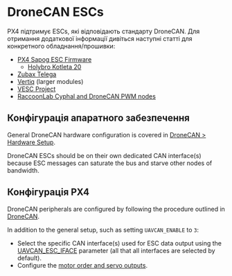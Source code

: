 # DroneCAN ESCs

PX4 підтримує ESCs, які відповідають стандарту DroneCAN.
Для отримання додаткової інформації дивіться наступні статті для конкретного обладнання/прошивки:

- [PX4 Sapog ESC Firmware](sapog.md)
  - [Holybro Kotleta 20](holybro_kotleta.md)
- [Zubax Telega](zubax_telega.md)
- [Vertiq](../peripherals/vertiq.md) (larger modules)
- [VESC Project](../peripherals/vesc.md)
- [RaccoonLab Cyphal and DroneCAN PWM nodes](raccoonlab_nodes.md)

## Конфігурація апаратного забезпечення

General DroneCAN hardware configuration is covered in [DroneCAN > Hardware Setup](../dronecan/index.md#hardware-setup).

DroneCAN ESCs should be on their own dedicated CAN interface(s) because ESC messages can saturate the bus and starve other nodes of bandwidth.

## Конфігурація PX4

DroneCAN peripherals are configured by following the procedure outlined in [DroneCAN](../dronecan/index.md).

In addition to the general setup, such as setting `UAVCAN_ENABLE` to `3`:

- Select the specific CAN interface(s) used for ESC data output using the [UAVCAN_ESC_IFACE](../advanced_config/parameter_reference.md#UAVCAN_ESC_IFACE) parameter (all that all interfaces are selected by default).
- Configure the [motor order and servo outputs](../config/actuators.md).
